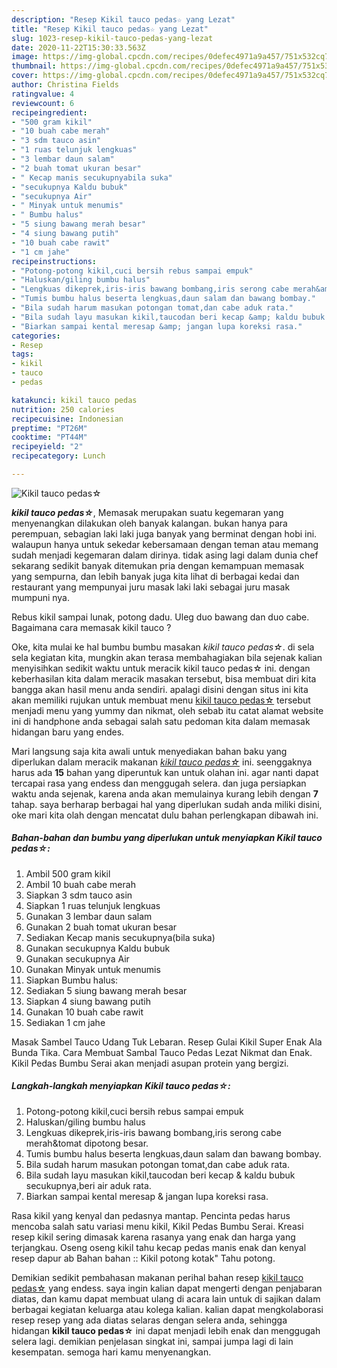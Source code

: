 ```yaml
---
description: "Resep Kikil tauco pedas☆ yang Lezat"
title: "Resep Kikil tauco pedas☆ yang Lezat"
slug: 1023-resep-kikil-tauco-pedas-yang-lezat
date: 2020-11-22T15:30:33.563Z
image: https://img-global.cpcdn.com/recipes/0defec4971a9a457/751x532cq70/kikil-tauco-pedas☆-foto-resep-utama.jpg
thumbnail: https://img-global.cpcdn.com/recipes/0defec4971a9a457/751x532cq70/kikil-tauco-pedas☆-foto-resep-utama.jpg
cover: https://img-global.cpcdn.com/recipes/0defec4971a9a457/751x532cq70/kikil-tauco-pedas☆-foto-resep-utama.jpg
author: Christina Fields
ratingvalue: 4
reviewcount: 6
recipeingredient:
- "500 gram kikil"
- "10 buah cabe merah"
- "3 sdm tauco asin"
- "1 ruas telunjuk lengkuas"
- "3 lembar daun salam"
- "2 buah tomat ukuran besar"
- " Kecap manis secukupnyabila suka"
- "secukupnya Kaldu bubuk"
- "secukupnya Air"
- " Minyak untuk menumis"
- " Bumbu halus"
- "5 siung bawang merah besar"
- "4 siung bawang putih"
- "10 buah cabe rawit"
- "1 cm jahe"
recipeinstructions:
- "Potong-potong kikil,cuci bersih rebus sampai empuk"
- "Haluskan/giling bumbu halus"
- "Lengkuas dikeprek,iris-iris bawang bombang,iris serong cabe merah&amp;tomat dipotong besar."
- "Tumis bumbu halus beserta lengkuas,daun salam dan bawang bombay."
- "Bila sudah harum masukan potongan tomat,dan cabe aduk rata."
- "Bila sudah layu masukan kikil,taucodan beri kecap &amp; kaldu bubuk secukupnya,beri air aduk rata."
- "Biarkan sampai kental meresap &amp; jangan lupa koreksi rasa."
categories:
- Resep
tags:
- kikil
- tauco
- pedas

katakunci: kikil tauco pedas 
nutrition: 250 calories
recipecuisine: Indonesian
preptime: "PT26M"
cooktime: "PT44M"
recipeyield: "2"
recipecategory: Lunch

---
```



![Kikil tauco pedas☆](https://img-global.cpcdn.com/recipes/0defec4971a9a457/751x532cq70/kikil-tauco-pedas☆-foto-resep-utama.jpg)

<b><i>kikil tauco pedas☆</i></b>, Memasak merupakan suatu kegemaran yang menyenangkan dilakukan oleh banyak kalangan. bukan hanya para perempuan, sebagian laki laki juga banyak yang berminat dengan hobi ini. walaupun hanya untuk sekedar kebersamaan dengan teman atau memang sudah menjadi kegemaran dalam dirinya. tidak asing lagi dalam dunia chef sekarang sedikit banyak ditemukan pria dengan kemampuan memasak yang sempurna, dan lebih banyak juga kita lihat di berbagai kedai dan restaurant yang mempunyai juru masak laki laki sebagai juru masak mumpuni nya.

Rebus kikil sampai lunak, potong dadu. Uleg duo bawang dan duo cabe. Bagaimana cara memasak kikil tauco ?

Oke, kita mulai ke hal bumbu bumbu masakan <i>kikil tauco pedas☆</i>. di sela sela kegiatan kita, mungkin akan terasa membahagiakan bila sejenak kalian menyisihkan sedikit waktu untuk meracik kikil tauco pedas☆ ini. dengan keberhasilan kita dalam meracik masakan tersebut, bisa membuat diri kita bangga akan hasil menu anda sendiri. apalagi disini dengan situs ini kita akan memiliki rujukan untuk membuat menu <u>kikil tauco pedas☆</u> tersebut menjadi menu yang yummy dan nikmat, oleh sebab itu catat alamat website ini di handphone anda sebagai salah satu pedoman kita dalam memasak hidangan baru yang endes.


Mari langsung saja kita awali untuk menyediakan bahan baku yang diperlukan dalam meracik makanan <u><i>kikil tauco pedas☆</i></u> ini. seenggaknya harus ada <b>15</b> bahan yang diperuntuk kan untuk olahan ini. agar nanti dapat tercapai rasa yang endess dan menggugah selera. dan juga persiapkan waktu anda sejenak, karena anda akan memulainya kurang lebih dengan <b>7</b> tahap. saya berharap berbagai hal yang diperlukan sudah anda miliki disini, oke mari kita olah dengan mencatat dulu bahan perlengkapan dibawah ini.

<!--inarticleads1-->

##### Bahan-bahan dan bumbu yang diperlukan untuk menyiapkan Kikil tauco pedas☆:

1. Ambil 500 gram kikil
1. Ambil 10 buah cabe merah
1. Siapkan 3 sdm tauco asin
1. Siapkan 1 ruas telunjuk lengkuas
1. Gunakan 3 lembar daun salam
1. Gunakan 2 buah tomat ukuran besar
1. Sediakan  Kecap manis secukupnya(bila suka)
1. Gunakan secukupnya Kaldu bubuk
1. Gunakan secukupnya Air
1. Gunakan  Minyak untuk menumis
1. Siapkan  Bumbu halus:
1. Sediakan 5 siung bawang merah besar
1. Siapkan 4 siung bawang putih
1. Gunakan 10 buah cabe rawit
1. Sediakan 1 cm jahe


Masak Sambel Tauco Udang Tuk Lebaran. Resep Gulai Kikil Super Enak Ala Bunda Tika. Cara Membuat Sambal Tauco Pedas Lezat Nikmat dan Enak. Kikil Pedas Bumbu Serai akan menjadi asupan protein yang bergizi. 

<!--inarticleads2-->

##### Langkah-langkah menyiapkan Kikil tauco pedas☆:

1. Potong-potong kikil,cuci bersih rebus sampai empuk
1. Haluskan/giling bumbu halus
1. Lengkuas dikeprek,iris-iris bawang bombang,iris serong cabe merah&amp;tomat dipotong besar.
1. Tumis bumbu halus beserta lengkuas,daun salam dan bawang bombay.
1. Bila sudah harum masukan potongan tomat,dan cabe aduk rata.
1. Bila sudah layu masukan kikil,taucodan beri kecap &amp; kaldu bubuk secukupnya,beri air aduk rata.
1. Biarkan sampai kental meresap &amp; jangan lupa koreksi rasa.


Rasa kikil yang kenyal dan pedasnya mantap. Pencinta pedas harus mencoba salah satu variasi menu kikil, Kikil Pedas Bumbu Serai. Kreasi resep kikil sering dimasak karena rasanya yang enak dan harga yang terjangkau. Oseng oseng kikil tahu kecap pedas manis enak dan kenyal resep dapur ab Bahan bahan :: Kikil potong kotak&#34; Tahu potong. 

Demikian sedikit pembahasan makanan perihal bahan resep <u>kikil tauco pedas☆</u> yang endess. saya ingin kalian dapat mengerti dengan penjabaran diatas, dan kamu dapat membuat ulang di acara lain untuk di sajikan dalam berbagai kegiatan keluarga atau kolega kalian. kalian dapat mengkolaborasi resep resep yang ada diatas selaras dengan selera anda, sehingga hidangan <b>kikil tauco pedas☆</b> ini dapat menjadi lebih enak dan menggugah selera lagi. demikian penjelasan singkat ini, sampai jumpa lagi di lain kesempatan. semoga hari kamu menyenangkan.
